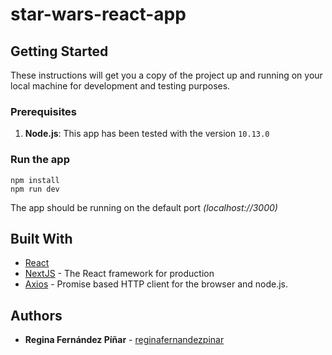 # star-wars-react-app
## Getting Started

These instructions will get you a copy of the project up and running on your local machine for development and testing purposes.

### Prerequisites

1. **Node.js**: This app has been tested with the version `10.13.0` 

### Run the app

```
npm install
npm run dev
```

The app should be running on the default port _(localhost://3000)_

## Built With

* [React](https://reactjs.org/)
* [NextJS](https://nextjs.org/) - The React framework for production
* [Axios](https://github.com/axios/axios) - Promise based HTTP client for the browser and node.js.

## Authors

* **Regina Fernández Píñar** - [reginafernandezpinar](https://github.com/reginafernandezpinar)
